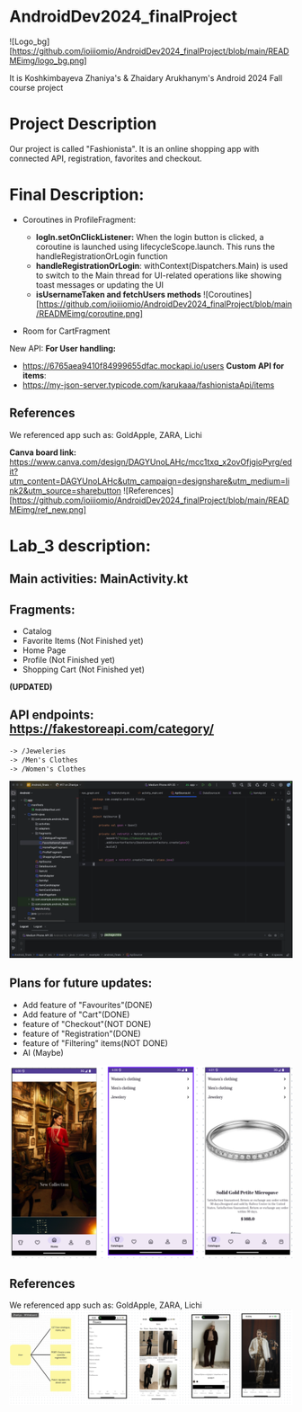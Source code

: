 # AndroidDev2024_finalProject
![Logo_bg][https://github.com/ioiiiomio/AndroidDev2024_finalProject/blob/main/READMEimg/logo_bg.png]

It is Koshkimbayeva Zhaniya's &amp; Zhaidary Arukhanym's Android 2024 Fall course project

# Project Description
Our project is called "Fashionista". It is an online shopping app with connected API, registration, favorites and checkout. 

# Final Description: 
- Coroutines in ProfileFragment:
  - **logIn.setOnClickListener:** When the login button is clicked, a coroutine is launched using lifecycleScope.launch.
This runs the handleRegistrationOrLogin function
  - **handleRegistrationOrLogin**: withContext(Dispatchers.Main) is used to switch to the Main thread for UI-related operations like showing toast messages or updating the UI
  - **isUsernameTaken and fetchUsers methods**
![Coroutines][https://github.com/ioiiiomio/AndroidDev2024_finalProject/blob/main/READMEimg/coroutine.png]

- Room for CartFragment

New API:
**For User handling:**
- https://6765aea9410f84999655dfac.mockapi.io/users
**Custom API for items**:
- https://my-json-server.typicode.com/karukaaa/fashionistaApi/items

## References
We referenced app such as: GoldApple, ZARA, Lichi

**Canva board link:** https://www.canva.com/design/DAGYUnoLAHc/mcc1txq_x2ovOfjgioPyrg/edit?utm_content=DAGYUnoLAHc&utm_campaign=designshare&utm_medium=link2&utm_source=sharebutton
![References][https://github.com/ioiiiomio/AndroidDev2024_finalProject/blob/main/READMEimg/ref_new.png]


# Lab_3 description:
## Main activities: MainActivity.kt
## Fragments: 
- Catalog
- Favorite Items (Not Finished yet)
- Home Page
- Profile (Not Finished yet)
- Shopping Cart (Not Finished yet)

**(UPDATED)**
## API endpoints: https://fakestoreapi.com/category/
    -> /Jeweleries
    -> /Men's Clothes
    -> /Women's Clothes
![API Endpoints](https://github.com/ioiiiomio/AndroidDev2024_finalProject/blob/Zhaniya/READMEimg/API.png)
    

## Plans for future updates:
- Add feature of "Favourites"(DONE)
- Add feature of "Cart"(DONE)
- feature of "Checkout"(NOT DONE)
- feature of "Registration"(DONE)
- feature of "Filtering" items(NOT DONE)
- AI (Maybe)

![App showcase](https://github.com/ioiiiomio/AndroidDev2024_finalProject/blob/Zhaniya/READMEimg/app.png)

## References
We referenced app such as: GoldApple, ZARA, Lichi
![App References](https://github.com/ioiiiomio/AndroidDev2024_finalProject/blob/Zhaniya/READMEimg/References.png)
